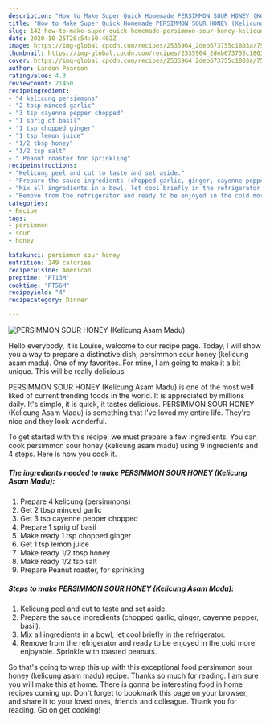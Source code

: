 ```yaml
---
description: "How to Make Super Quick Homemade PERSIMMON SOUR HONEY (Kelicung Asam Madu)"
title: "How to Make Super Quick Homemade PERSIMMON SOUR HONEY (Kelicung Asam Madu)"
slug: 142-how-to-make-super-quick-homemade-persimmon-sour-honey-kelicung-asam-madu
date: 2020-10-25T20:54:50.402Z
image: https://img-global.cpcdn.com/recipes/2535964_2deb673755c1803a/751x532cq70/persimmon-sour-honey-kelicung-asam-madu-recipe-main-photo.jpg
thumbnail: https://img-global.cpcdn.com/recipes/2535964_2deb673755c1803a/751x532cq70/persimmon-sour-honey-kelicung-asam-madu-recipe-main-photo.jpg
cover: https://img-global.cpcdn.com/recipes/2535964_2deb673755c1803a/751x532cq70/persimmon-sour-honey-kelicung-asam-madu-recipe-main-photo.jpg
author: Landon Pearson
ratingvalue: 4.3
reviewcount: 21450
recipeingredient:
- "4 kelicung persimmons"
- "2 tbsp minced garlic"
- "3 tsp cayenne pepper chopped"
- "1 sprig of basil"
- "1 tsp chopped ginger"
- "1 tsp lemon juice"
- "1/2 tbsp honey"
- "1/2 tsp salt"
- " Peanut roaster for sprinkling"
recipeinstructions:
- "Kelicung peel and cut to taste and set aside."
- "Prepare the sauce ingredients (chopped garlic, ginger, cayenne pepper, basil)."
- "Mix all ingredients in a bowl, let cool briefly in the refrigerator."
- "Remove from the refrigerator and ready to be enjoyed in the cold more enjoyable. Sprinkle with toasted peanuts."
categories:
- Recipe
tags:
- persimmon
- sour
- honey

katakunci: persimmon sour honey 
nutrition: 249 calories
recipecuisine: American
preptime: "PT13M"
cooktime: "PT56M"
recipeyield: "4"
recipecategory: Dinner

---
```



![PERSIMMON SOUR HONEY (Kelicung Asam Madu)](https://img-global.cpcdn.com/recipes/2535964_2deb673755c1803a/751x532cq70/persimmon-sour-honey-kelicung-asam-madu-recipe-main-photo.jpg)

Hello everybody, it is Louise, welcome to our recipe page. Today, I will show you a way to prepare a distinctive dish, persimmon sour honey (kelicung asam madu). One of my favorites. For mine, I am going to make it a bit unique. This will be really delicious.



PERSIMMON SOUR HONEY (Kelicung Asam Madu) is one of the most well liked of current trending foods in the world. It is appreciated by millions daily. It's simple, it is quick, it tastes delicious. PERSIMMON SOUR HONEY (Kelicung Asam Madu) is something that I've loved my entire life. They're nice and they look wonderful.


To get started with this recipe, we must prepare a few ingredients. You can cook persimmon sour honey (kelicung asam madu) using 9 ingredients and 4 steps. Here is how you cook it.

<!--inarticleads1-->

##### The ingredients needed to make PERSIMMON SOUR HONEY (Kelicung Asam Madu):

1. Prepare 4 kelicung (persimmons)
1. Get 2 tbsp minced garlic
1. Get 3 tsp cayenne pepper chopped
1. Prepare 1 sprig of basil
1. Make ready 1 tsp chopped ginger
1. Get 1 tsp lemon juice
1. Make ready 1/2 tbsp honey
1. Make ready 1/2 tsp salt
1. Prepare  Peanut roaster, for sprinkling




<!--inarticleads2-->

##### Steps to make PERSIMMON SOUR HONEY (Kelicung Asam Madu):

1. Kelicung peel and cut to taste and set aside.
1. Prepare the sauce ingredients (chopped garlic, ginger, cayenne pepper, basil).
1. Mix all ingredients in a bowl, let cool briefly in the refrigerator.
1. Remove from the refrigerator and ready to be enjoyed in the cold more enjoyable. Sprinkle with toasted peanuts.




So that's going to wrap this up with this exceptional food persimmon sour honey (kelicung asam madu) recipe. Thanks so much for reading. I am sure you will make this at home. There is gonna be interesting food in home recipes coming up. Don't forget to bookmark this page on your browser, and share it to your loved ones, friends and colleague. Thank you for reading. Go on get cooking!
